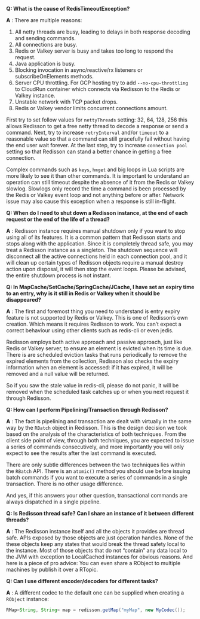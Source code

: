**Q: What is the cause of RedisTimeoutException?**

**A** : There are multiple reasons: 

1. All netty threads are busy, leading to delays in both response decoding and sending commands.
2. All connections are busy.
3. Redis or Valkey server is busy and takes too long to respond the request.
4. Java application is busy.
5. Blocking invocation in async/reactive/rx listeners or subscribeOnElements methods.
6. Server CPU throttling. For GCP hosting try to add `--no-cpu-throttling` to CloudRun container which connects via Redisson to the Redis or Valkey instance.
7. Unstable network with TCP packet drops. 
8. Redis or Valkey vendor limits concurrent connections amount.

First try to set follow values for `nettyThreads` setting: 32, 64, 128, 256 this allows Redisson to get a free netty thread to decode a response or send a command. Next, try to increase `retryInterval` and/or `timeout` to a reasonable value so that a command can still gracefully fail without having the end user wait forever. At the last step, try to increase `connection pool` setting so that Redisson can stand a better chance in getting a free connection. 

Complex commands such as `keys`, `hmget` and big loops in Lua scripts are more likely to see it than other commands. It is important to understand an operation can still timeout despite the absence of it from the Redis or Valkey slowlog. Slowlogs only record the time a command is been processed by the Redis or Valkey event loop and not anything before or after. Network issue may also cause this exception when a response is still in-flight. 

**Q: When do I need to shut down a Redisson instance, at the end of each request or the end of the life of a thread?**

**A** : Redisson instance requires manual shutdown only if you want to stop using all of its features. It is a common pattern that Redisson starts and stops along with the application. Since it is completely thread safe, you may treat a Redisson instance as a singleton. The shutdown sequence will disconnect all the active connections held in each connection pool, and it will clean up certain types of Redisson objects require a manual destroy action upon disposal, it will then stop the event loops. Please be advised, the entire shutdown process is not instant.

**Q: In MapCache/SetCache/SpringCache/JCache, I have set an expiry time to an entry, why is it still in Redis or Valkey when it should be disappeared?**

**A** : The first and foremost thing you need to understand is entry expiry feature is not supported by Redis or Valkey. This is one of Redisson’s own creation. Which means it requires Redisson to work. You can’t expect a correct behaviour using other clients such as redis-cli or even jedis.

Redisson employs both active approach and passive approach, just like Redis or Valkey server, to ensure an element is evicted when its time is due. There is are scheduled eviction tasks that runs periodically to remove the expired elements from the collection, Redisson also checks the expiry information when an element is accessed: if it has expired, it will be removed and a null value will be returned.

So if you saw the stale value in redis-cli, please do not panic, it will be removed when the scheduled task catches up or when you next request it through Redisson.

**Q: How can I perform Pipelining/Transaction through Redisson?**

**A** : The fact is pipelining and transaction are dealt with virtually in the same way by the `RBatch` object in Redisson. This is the design decision we took based on the analysis of the characteristics of both techniques. From the client side point of view, through both techniques, you are expected to issue a series of commands consecutively, and more importantly you will only expect to see the results after the last command is executed.

There are only subtle differences between the two techniques lies within the `RBatch` API. There is an `atomic()` method you should use before issuing batch commands if you want to execute a series of commands in a single transaction. There is no other usage difference.

And yes, if this answers your other question, transactional commands are always dispatched in a single pipeline.

**Q: Is Redisson thread safe? Can I share an instance of it between different threads?**

**A** : The Redisson instance itself and all the objects it provides are thread safe. APIs exposed by those objects are just operation handles. None of the these objects keep any states that would break the thread safety local to the instance. Most of those objects that do not “contain” any data local to the JVM with exception to LocalCached instances for obvious reasons. And here is a piece of pro advice: You can even share a RObject to multiple machines by publish it over a RTopic.

**Q: Can I use different encoder/decoders for different tasks?**

**A** : A different codec to the default one can be supplied when creating a `RObject` instance:
```java
RMap<String, String> map = redisson.getMap("myMap", new MyCodec());
```
